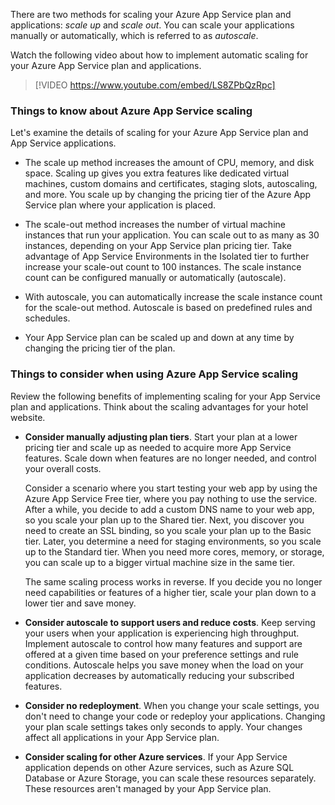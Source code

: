 There are two methods for scaling your Azure App Service plan and applications: _scale up_ and _scale out_. You can scale your applications manually or automatically, which is referred to as _autoscale_.

Watch the following video about how to implement automatic scaling for your Azure App Service plan and applications. 

> [!VIDEO https://www.youtube.com/embed/LS8ZPbQzRpc]

### Things to know about Azure App Service scaling

Let's examine the details of scaling for your Azure App Service plan and App Service applications.

- The scale up method increases the amount of CPU, memory, and disk space. Scaling up gives you extra features like dedicated virtual machines, custom domains and certificates, staging slots, autoscaling, and more. You scale up by changing the pricing tier of the Azure App Service plan where your application is placed.

- The scale-out method increases the number of virtual machine instances that run your application. You can scale out to as many as 30 instances, depending on your App Service plan pricing tier. Take advantage of App Service Environments in the Isolated tier to further increase your scale-out count to 100 instances. The scale instance count can be configured manually or automatically (autoscale).

- With autoscale, you can automatically increase the scale instance count for the scale-out method. Autoscale is based on predefined rules and schedules.

- Your App Service plan can be scaled up and down at any time by changing the pricing tier of the plan. 

### Things to consider when using Azure App Service scaling

Review the following benefits of implementing scaling for your App Service plan and applications. Think about the scaling advantages for your hotel website.

- **Consider manually adjusting plan tiers**. Start your plan at a lower pricing tier and scale up as needed to acquire more App Service features. Scale down when features are no longer needed, and control your overall costs.

   Consider a scenario where you start testing your web app by using the Azure App Service Free tier, where you pay nothing to use the service. After a while, you decide to add a custom DNS name to your web app, so you scale your plan up to the Shared tier. Next, you discover you need to create an SSL binding, so you scale your plan up to the Basic tier. Later, you determine a need for staging environments, so you scale up to the Standard tier. When you need more cores, memory, or storage, you can scale up to a bigger virtual machine size in the same tier.

   The same scaling process works in reverse. If you decide you no longer need capabilities or features of a higher tier, scale your plan down to a lower tier and save money.

- **Consider autoscale to support users and reduce costs**. Keep serving your users when your application is experiencing high throughput. Implement autoscale to control how many features and support are offered at a given time based on your preference settings and rule conditions. Autoscale helps you save money when the load on your application decreases by automatically reducing your subscribed features.

- **Consider no redeployment**. When you change your scale settings, you don't need to change your code or redeploy your applications. Changing your plan scale settings takes only seconds to apply. Your changes affect all applications in your App Service plan.

- **Consider scaling for other Azure services**. If your App Service application depends on other Azure services, such as Azure SQL Database or Azure Storage, you can scale these resources separately. These resources aren't managed by your App Service plan.
